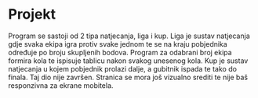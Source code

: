# Projekt
Program se sastoji od 2 tipa natjecanja, liga i kup.
Liga je sustav natjecanja gdje svaka ekipa igra protiv svake jednom te se na kraju pobjednika određuje po broju skupljenih bodova.
Program za odabrani broj ekipa formira kola te ispisuje tablicu nakon svakog unesenog kola.
Kup je sustav natjecanja u kojem pobjednik prolazi dalje, a gubitnik ispada te tako do finala. Taj dio nije završen.
Stranica se mora još vizualno srediti te nije baš responzivna za ekrane mobitela.
